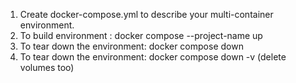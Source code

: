 1. Create docker-compose.yml to describe your multi-container environment.
2. To build environment : docker compose --project-name up
3. To tear down the environment: docker compose down
4. To tear down the environment: docker compose down -v (delete volumes too)
